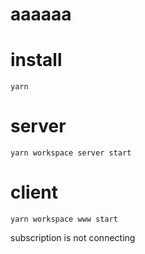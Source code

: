 # aaaaaa

# install

`yarn`

# server

`yarn workspace server start`

# client

`yarn workspace www start`

subscription is not connecting
